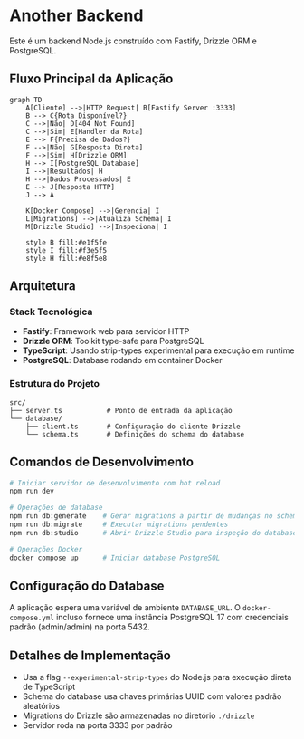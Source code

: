 # Another Backend

Este é um backend Node.js construído com Fastify, Drizzle ORM e PostgreSQL.

## Fluxo Principal da Aplicação

```mermaid
graph TD
    A[Cliente] -->|HTTP Request| B[Fastify Server :3333]
    B --> C{Rota Disponível?}
    C -->|Não| D[404 Not Found]
    C -->|Sim| E[Handler da Rota]
    E --> F{Precisa de Dados?}
    F -->|Não| G[Resposta Direta]
    F -->|Sim| H[Drizzle ORM]
    H --> I[PostgreSQL Database]
    I -->|Resultados| H
    H -->|Dados Processados| E
    E --> J[Resposta HTTP]
    J --> A
    
    K[Docker Compose] -->|Gerencia| I
    L[Migrations] -->|Atualiza Schema| I
    M[Drizzle Studio] -->|Inspeciona| I
    
    style B fill:#e1f5fe
    style I fill:#f3e5f5
    style H fill:#e8f5e8
```

## Arquitetura

### Stack Tecnológica
- **Fastify**: Framework web para servidor HTTP
- **Drizzle ORM**: Toolkit type-safe para PostgreSQL  
- **TypeScript**: Usando strip-types experimental para execução em runtime
- **PostgreSQL**: Database rodando em container Docker

### Estrutura do Projeto
```
src/
├── server.ts           # Ponto de entrada da aplicação
└── database/
    ├── client.ts       # Configuração do cliente Drizzle
    └── schema.ts       # Definições do schema do database
```

## Comandos de Desenvolvimento

```bash
# Iniciar servidor de desenvolvimento com hot reload
npm run dev

# Operações de database
npm run db:generate    # Gerar migrations a partir de mudanças no schema
npm run db:migrate     # Executar migrations pendentes
npm run db:studio      # Abrir Drizzle Studio para inspeção do database

# Operações Docker
docker compose up      # Iniciar database PostgreSQL
```

## Configuração do Database

A aplicação espera uma variável de ambiente `DATABASE_URL`. O `docker-compose.yml` incluso fornece uma instância PostgreSQL 17 com credenciais padrão (admin/admin) na porta 5432.

## Detalhes de Implementação

- Usa a flag `--experimental-strip-types` do Node.js para execução direta de TypeScript
- Schema do database usa chaves primárias UUID com valores padrão aleatórios
- Migrations do Drizzle são armazenadas no diretório `./drizzle`
- Servidor roda na porta 3333 por padrão